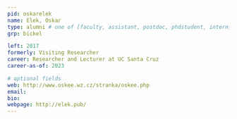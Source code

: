 ```yaml
---
pid: oskarelek
name: Elek, Oskar
type: alumni # one of [faculty, assistant, postdoc, phdstudent, intern]
grp: bickel

left: 2017
formerly: Visiting Researcher
career: Researcher and Lecturer at UC Santa Cruz
career-as-of: 2023

# optional fields
web: http://www.oskee.wz.cz/stranka/oskee.php
email: 
bio:
webpage: http://elek.pub/
---
```

